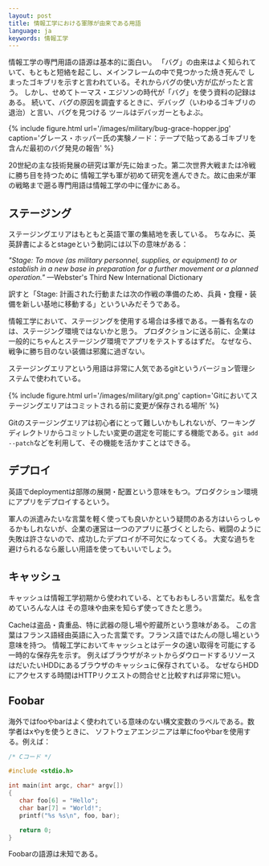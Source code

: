 ```yaml
---
layout: post
title: 情報工学における軍隊が由来である用語
language: ja
keywords: 情報工学
---
```


情報工学の専門用語の語源は基本的に面白い。
「バグ」の由来はよく知られていて、もともと短絡を起こし、メインフレームの中で見つかった焼き死んで
しまったゴキブリを示すと言われている。それからバグの使い方が広がったと言う。
しかし、せめてトーマス・エジソンの時代が「バグ」を使う資料の記録はある。
続いて、バグの原因を調査するときに、デバッグ（いわゆるゴキブリの退治）と言い、バグを見つける
ツールはデバッガーともよぶ。

{% include figure.html
    url='/images/military/bug-grace-hopper.jpg'
    caption='グレース・ホッパー氏の実験ノード：テープで貼ってあるゴキブリを含んだ最初のバグ発見の報告'
%}

20世紀の主な技術発展の研究は軍が先に始まった。第二次世界大戦または冷戦に勝ち目を持つために
情報工学も軍が初めて研究を進んできた。故に由来が軍の戦略まで遡る専門用語は情報工学の中に僅かにある。

## ステージング

ステージングエリアはもともと英語で軍の集結地を表している。
ちなみに、英英辞書によるとstageという動詞には以下の意味がある：

*"Stage: To move (as military personnel, supplies, or equipment) to or establish in a new base in preparation for a further movement or a planned operation."* —Webster's Third New International Dictionary

訳すと「Stage: 計画された行動または次の作戦の準備のため、兵員・食糧・装備を新しい基地に移動する」といういみだそうである。

情報工学において、ステージングを使用する場合は多様である。一番有名なのは、ステージング環境ではないかと思う。
プロダクションに送る前に、企業は一般的にちゃんとステージング環境でアプリをテストするはずだ。
なぜなら、戦争に勝ち目のない装備は邪魔に過ぎない。

ステージングエリアという用語は非常に人気であるgitというバージョン管理システムで使われている。

{% include figure.html
    url='/images/military/git.png'
    caption='Gitにおいてステージングエリアはコミットされる前に変更が保存される場所'
%}

Gitのステージングエリアは初心者にとって難しいかもしれないが、ワーキングディレクトリからコミットしたい変更の選定を可能にする機能である。`git add --patch`などを利用して、その機能を活かすことはできる。

## デプロイ

英語でdeploymentは部隊の展開・配置という意味をもつ。プロダクション環境にアプリをデプロイするという。

軍人の派遣みたいな言葉を軽く使っても良いかという疑問のある方はいらっしゃるかもしれないが、企業の運営は一つのアプリに基づくとしたら、戦闘のように失敗は許さないので、成功したデプロイが不可欠になってくる。
大変な過ちを避けられるなら厳しい用語を使ってもいいでしょう。

## キャッシュ

キャッシュは情報工学初期から使われている、とてもおもしろい言葉だ。私を含めていろんな人は
その意味や由来を知らず使ってきたと思う。

Cacheは盗品・貴重品、特に武器の隠し場や貯蔵所という意味がある。
この言葉はフランス語経由英語に入った言葉です。フランス語ではたんの隠し場という意味を持つ。
情報工学においてキャッシュとはデータの速い取得を可能にする一時的な保存先を示す。
例えばブラウザがネットからダウロードするリソースはだいたいHDDにあるブラウザのキャッシュに保存されている。
なぜならHDDにアクセスする時間はHTTPリクエストの問合せと比較すれば非常に短い。

## Foobar

海外ではfooやbarはよく使われている意味のない構文変数のラベルである。数学者はxやyを使うときに、
ソフトウェアエンジニアは単にfooやbarを使用する。例えば：

```c
/* Cコード */

#include <stdio.h>

int main(int argc, char* argv[])
{
   char foo[6] = "Hello";
   char bar[7] = "World!";
   printf("%s %s\n", foo, bar);

   return 0;
}
```

Foobarの語源は未知である。